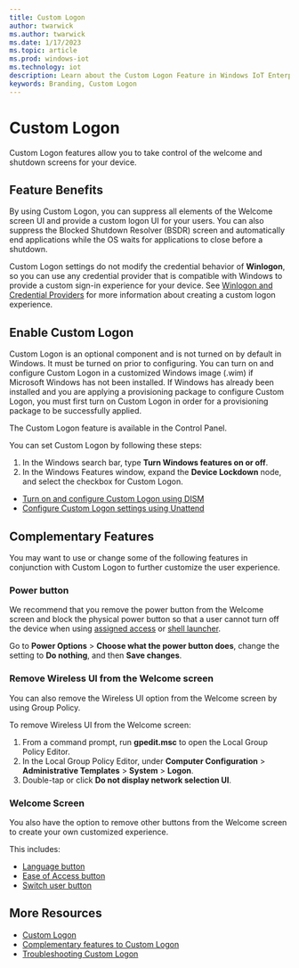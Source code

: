 ```yaml
---
title: Custom Logon
author: twarwick
ms.author: twarwick
ms.date: 1/17/2023
ms.topic: article
ms.prod: windows-iot
ms.technology: iot
description: Learn about the Custom Logon Feature in Windows IoT Enterprise.
keywords: Branding, Custom Logon
---
```


# Custom Logon
Custom Logon features allow you to take control of the welcome and shutdown screens for your device.

## Feature Benefits
By using Custom Logon, you can suppress all elements of the Welcome screen UI and provide a custom logon UI for your users. You can also suppress the Blocked Shutdown Resolver (BSDR) screen and automatically end applications while the OS waits for applications to close before a shutdown.

Custom Logon settings do not modify the credential behavior of **Winlogon**, so you can use any credential provider that is compatible with Windows to provide a custom sign-in experience for your device. See [Winlogon and Credential Providers](/windows/win32/secauthn/winlogon-and-credential-providers) for more information about creating a custom logon experience.

## Enable Custom Logon
Custom Logon is an optional component and is not turned on by default in Windows. It must be turned on prior to configuring. You can turn on and configure Custom Logon in a customized Windows image (.wim) if Microsoft Windows has not been installed. If Windows has already been installed and you are applying a provisioning package to configure Custom Logon, you must first turn on Custom Logon in order for a provisioning package to be successfully applied.

The Custom Logon feature is available in the Control Panel.

You can set Custom Logon by following these steps:

  1. In the Windows search bar, type **Turn Windows features on or off**.
  2. In the Windows Features window, expand the **Device Lockdown** node, and select the checkbox for Custom Logon.


* [Turn on and configure Custom Logon using DISM](/windows-hardware/customize/enterprise/custom-logon#turn-on-custom-logon)
* [Configure Custom Logon settings using Unattend](/windows-hardware/customize/enterprise/custom-logon#turn-on-custom-logon)

## Complementary Features
You may want to use or change some of the following features in conjunction with Custom Logon to further customize the user experience.

### Power button
We recommend that you remove the power button from the Welcome screen and block the physical power button so that a user cannot turn off the device when using [assigned access](../Kiosk-Mode/Single-App-Kiosk.md) or [shell launcher](../Kiosk-Mode/Shell-Launcher.md).

  Go to **Power Options** > **Choose what the power button does**, change the setting to **Do nothing**, and then **Save changes**.

### Remove Wireless UI from the Welcome screen
You can also remove the Wireless UI option from the Welcome screen by using Group Policy.

To remove Wireless UI from the Welcome screen:
1. From a command prompt, run **gpedit.msc** to open the Local Group Policy Editor.
2. In the Local Group Policy Editor, under **Computer Configuration** > **Administrative Templates** > **System** > **Logon**.
3. Double-tap or click **Do not display network selection UI**.

### Welcome Screen
You also have the option to remove other buttons from the Welcome screen to create your own customized experience.

This includes:
* [Language button](/windows-hardware/customize/enterprise/complementary-features-to-custom-logon#welcome-screen)
* [Ease of Access button](/windows-hardware/customize/enterprise/complementary-features-to-custom-logon#welcome-screen)
* [Switch user button](/windows-hardware/customize/enterprise/complementary-features-to-custom-logon#welcome-screen)

## More Resources
* [Custom Logon](/windows-hardware/customize/enterprise/custom-logon)
* [Complementary features to Custom Logon](/windows-hardware/customize/enterprise/complementary-features-to-custom-logon)
* [Troubleshooting Custom Logon](/windows-hardware/customize/enterprise/troubleshooting-custom-logon)
